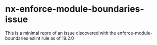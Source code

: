 # nx-enforce-module-boundaries-issue
This is a minimal repro of an issue discovered with the enforce-module-boundaries eslint rule as of 19.2.0

